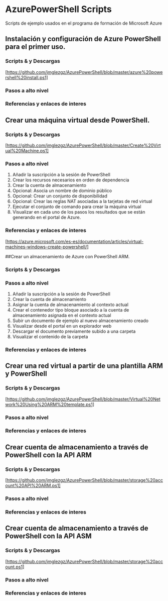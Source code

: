 # AzurePowerShell Scripts
Scripts de ejemplo usados en el programa de formación de Microsoft Azure

## Instalación y configuración de Azure PowerShell para el primer uso.
### Scripts & y Descargas
[https://github.com/jmglezgz/AzurePowerShell/blob/master/azure%20powershell%20install.ps1]

### Pasos a alto nivel

### Referencias y enlaces de interes


## Crear una máquina virtual desde PowerShell.

### Scripts & y Descargas
[https://github.com/jmglezgz/AzurePowerShell/blob/master/Create%20Virtual%20Machine.ps1]

### Pasos a alto nivel
1. Añadir la suscripción a la sesión de PowerShell
2. Crear los recursos necesarios en orden de dependencia
3. Crear la cuenta de almacenamiento
4. Opcional: Asocia un nombre de dominio público
5. Opcional: Crear un conjunto de disponibilidad
6. Opcional: Crear las reglas NAT asociadas a la tarjetas de red virtual
7. Ejecutar el conjunto de comando para crear la máquina virtual
8. Visualizar en cada uno de los pasos los resultados que se están generando en el portal de Azure.

### Referencias y enlaces de interes
[https://azure.microsoft.com/es-es/documentation/articles/virtual-machines-windows-create-powershell/]


##Crear un almacenamiento de Azure con PowerShell ARM.

### Scripts & y Descargas

### Pasos a alto nivel
1. Añadir la suscripción a la sesión de PowerShell
2. Crear la cuenta de almacenamiento
3. Asignar la cuenta de almacenamiento al contexto actual
4. Crear el contenedor tipo bloque asociado a la cuenta de almacenamiento asignada en el contexto actual
4. Subir un documento de ejemplo al nuevo almacenamiento creado
5. Visualizar desde el portal en un explorador web
6. Descargar el documento previamente subido a una carpeta
7. Visualizar el contenido de la carpeta

### Referencias y enlaces de interes

## Crear una red virtual a partir de una plantilla ARM y PowerShell

### Scripts & y Descargas
[https://github.com/jmglezgz/AzurePowerShell/blob/master/Virtual%20Network%20Using%20ARM%20template.ps1]

### Pasos a alto nivel

### Referencias y enlaces de interes


## Crear cuenta de almacenamiento a través de PowerShell con la API ARM

### Scripts & y Descargas
[https://github.com/jmglezgz/AzurePowerShell/blob/master/storage%20account%20API%20ARM.ps1]

### Pasos a alto nivel

### Referencias y enlaces de interes

## Crear cuenta de almacenamiento a través de PowerShell con la API ASM

### Scripts & y Descargas
[https://github.com/jmglezgz/AzurePowerShell/blob/master/storage%20account.ps1]

### Pasos a alto nivel

### Referencias y enlaces de interes
